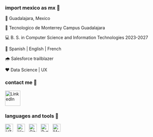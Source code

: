 ### import mexico as mx 🌵





📍 Guadalajara, Mexico 


🐏 Tecnologico de Monterrey Campus Guadalajara


💻 B. S. in Computer Science and Information Technologies 2023-2027


👅 Spanish | English | French


🌧 Salesforce trailblazer


❤️ Data Science | UX

### contact me 💬

<p align="left">
<a href="https://www.linkedin.com/in/joaquin-hiroki-campos-kishi/">
    <img alt="LinkedIn" title="Take a look at my LinkedIn" src="https://cdn.jsdelivr.net/gh/devicons/devicon/icons/linkedin/linkedin-original-wordmark.svg" width="50" height="50" />
</a>



### languages and tools 🧰

<img align="left" alt="HTML5" width="26px" src="https://cdn.jsdelivr.net/gh/devicons/devicon/icons/html5/html5-original.svg" style="padding-right:10px;" />
<img align="left" alt="Visual Studio Code" width="26px" src="https://cdn.jsdelivr.net/gh/devicons/devicon/icons/vscode/vscode-original.svg" style="padding-right:10px;" /> 
<img align="left" alt="Git" width="26px" src="https://cdn.jsdelivr.net/gh/devicons/devicon/icons/git/git-original.svg" style="padding-right:10px;" />
<img align="left" alt="Python" width="26px" src="https://cdn.jsdelivr.net/gh/devicons/devicon/icons/python/python-plain.svg" style="padding-right:10px;" />
<img align="left" alt="Matlab" width="26px" src="https://cdn.jsdelivr.net/gh/devicons/devicon/icons/matlab/matlab-original.svg" style="padding-right:10px;" />


            
          
            
          

            
